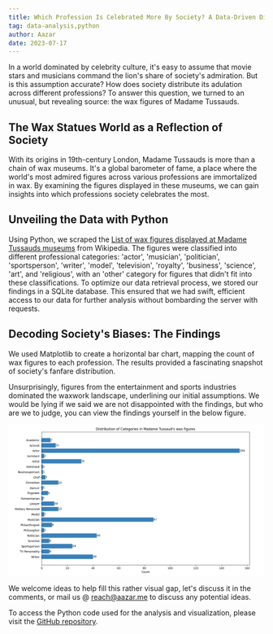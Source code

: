 ```yaml
---
title: Which Profession Is Celebrated More By Society? A Data-Driven Dive into Madame Tussauds
tag: data-analysis,python
author: Aazar
date: 2023-07-17
---
```


In a world dominated by celebrity culture, it's easy to assume that movie stars and musicians command the lion's share of society's admiration. But is this assumption accurate? How does society distribute its adulation across different professions? To answer this question, we turned to an unusual, but revealing source: the wax figures of Madame Tussauds.
## The Wax Statues World as a Reflection of Society
With its origins in 19th-century London, Madame Tussauds is more than a chain of wax museums. It's a global barometer of fame, a place where the world's most admired figures across various professions are immortalized in wax. By examining the figures displayed in these museums, we can gain insights into which professions society celebrates the most.
## Unveiling the Data with Python
Using Python, we scraped the [List of wax figures displayed at Madame Tussauds museums](https://en.wikipedia.org/wiki/List_of_wax_figures_displayed_at_Madame_Tussauds_museums) from Wikipedia. The figures were classified into different professional categories: 'actor', 'musician', 'politician', 'sportsperson', 'writer', 'model', 'television', 'royalty', 'business', 'science', 'art', and 'religious', with an 'other' category for figures that didn't fit into these classifications.
To optimize our data retrieval process, we stored our findings in a SQLite database. This ensured that we had swift, efficient access to our data for further analysis without bombarding the server with requests.
## Decoding Society's Biases: The Findings
We used Matplotlib  to create a horizontal bar chart, mapping the count of wax figures to each profession. The results provided a fascinating snapshot of society's fanfare distribution.

Unsurprisingly, figures from the entertainment and sports industries dominated the waxwork landscape, underlining our initial assumptions. We would be lying if we said we are not disappointed with the findings, but who are we to judge, you can view the findings yourself in the below figure.

![Distribution of Categories in Madame Tussaud's wax figures](https://raw.githubusercontent.com/44za12/random-experiments/main/distribution_of_categories_in_made_tussauds.png)

We welcome ideas to help fill this rather visual gap, let's discuss it in the comments, or mail us @ reach@aazar.me to discuss any potential ideas.

To access the Python code used for the analysis and visualization, please visit the [GitHub repository](https://github.com/44za12/random-experiments.git).
